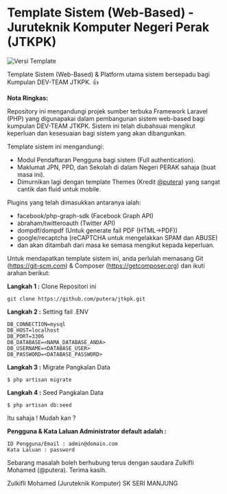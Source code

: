 # Template Sistem (Web-Based) - Juruteknik Komputer Negeri Perak (JTKPK)

![Versi Template](http://img.shields.io/badge/Versi-v0.0.1-green.svg)

Template Sistem (Web-Based) & Platform utama sistem bersepadu bagi Kumpulan DEV-TEAM JTKPK. :+1:

**Nota Ringkas:**

Repository ini mengandungi projek sumber terbuka Framework Laravel (PHP) yang digunapakai dalam pembangunan sistem web-based bagi kumpulan DEV-TEAM JTKPK. Sistem ini telah diubahsuai mengikut keperluan dan kesesuaian bagi sistem yang akan dibangunkan.

Template sistem ini mengandungi:

* Modul Pendaftaran Pengguna bagi sistem (Full authentication).
* Maklumat JPN, PPD, dan Sekolah di dalam Negeri PERAK sahaja (buat masa ini).
* Dimurnikan lagi dengan template Themes (Kredit [@putera](https://github.com/putera)) yang sangat cantik dan fluid untuk mobile.

Plugins yang telah dimasukkan antaranya ialah:

* facebook/php-graph-sdk (Facebook Graph API)
* abraham/twitteroauth (Twitter API)
* dompdf/dompdf (Untuk generate fail PDF (HTML->PDF))
* google/recaptcha (reCAPTCHA untuk mengelakkan SPAM dan ABUSE)
* dan akan ditambah dari masa ke semasa mengikut kepada keperluan.

Untuk mendapatkan template sistem ini, anda perlulah memasang Git (https://git-scm.com) & Composer (https://getcomposer.org) dan ikuti arahan berikut:

**Langkah 1 :** Clone Repositori ini
```
git clone https://github.com/putera/jtkpk.git
```

**Langkah 2 :** Setting fail .ENV
```
DB_CONNECTION=mysql
DB_HOST=localhost
DB_PORT=3306
DB_DATABASE=<NAMA_DATABASE_ANDA>
DB_USERNAME=<DATABASE_USER>
DB_PASSWORD=<DATABASE_PASSWORD>
```

**Langkah 3 :** Migrate Pangkalan Data
```
$ php artisan migrate
```

**Langkah 4 :** Seed Pangkalan Data
```
$ php artisan db:seed
```

Itu sahaja ! Mudah kan ?

**Pengguna & Kata Laluan Administrator default adalah :**
```
ID Pengguna/Email : admin@domain.com
Kata Laluan : password
```

Sebarang masalah boleh berhubung terus dengan saudara Zulkifli Mohamed (@putera). Terima kasih.

Zulkifli Mohamed (Juruteknik Komputer)
SK SERI MANJUNG
